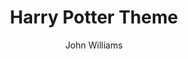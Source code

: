 ---
layout: "layouts/playing.html"
tags: "scores"
title: "Harry Potter Theme"
author: "John Williams"
style: "film"
mei_file: "./Harry_Potter_Theme_easy.mei"
---